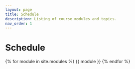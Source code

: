 ```yaml
---
layout: page
title: Schedule
description: Listing of course modules and topics.
nav_order: 1
---
```


# Schedule

{% for module in site.modules %}
{{ module }}
{% endfor %}
